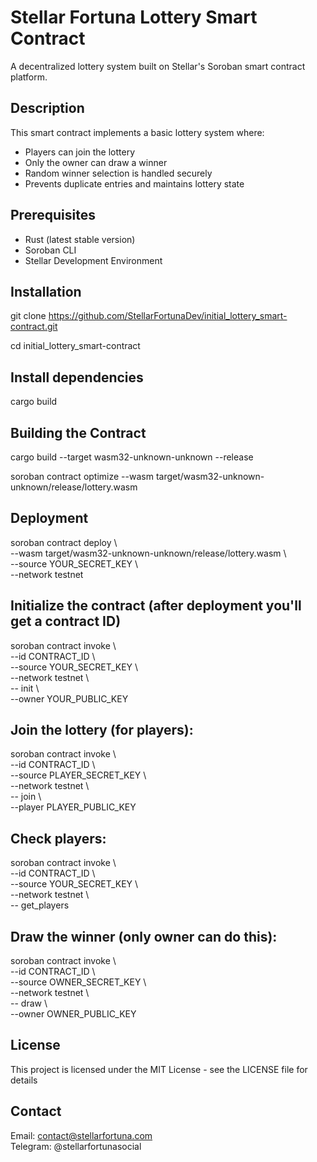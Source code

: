 # Stellar Fortuna Lottery Smart Contract

A decentralized lottery system built on Stellar's Soroban smart contract platform.

## Description

This smart contract implements a basic lottery system where:
- Players can join the lottery
- Only the owner can draw a winner
- Random winner selection is handled securely
- Prevents duplicate entries and maintains lottery state

## Prerequisites

- Rust (latest stable version)
- Soroban CLI
- Stellar Development Environment

## Installation
git clone https://github.com/StellarFortunaDev/initial_lottery_smart-contract.git

cd initial_lottery_smart-contract

## Install dependencies
cargo build

## Building the Contract
cargo build --target wasm32-unknown-unknown --release

soroban contract optimize --wasm target/wasm32-unknown-unknown/release/lottery.wasm 

## Deployment
soroban contract deploy \ \
--wasm target/wasm32-unknown-unknown/release/lottery.wasm \ \
--source YOUR_SECRET_KEY \ \
--network testnet

## Initialize the contract (after deployment you'll get a contract ID) 

soroban contract invoke \ \
--id CONTRACT_ID \ \
--source YOUR_SECRET_KEY \ \
--network testnet \ \
-- init \ \
--owner YOUR_PUBLIC_KEY

## Join the lottery (for players): 
soroban contract invoke \ \
--id CONTRACT_ID \ \
--source PLAYER_SECRET_KEY \ \
--network testnet \ \
-- join \ \
--player PLAYER_PUBLIC_KEY

## Check players: 
soroban contract invoke \ \
--id CONTRACT_ID \ \
--source YOUR_SECRET_KEY \ \
--network testnet \ \
-- get_players

## Draw the winner (only owner can do this): 
soroban contract invoke \ \
--id CONTRACT_ID \ \
--source OWNER_SECRET_KEY \ \
--network testnet \ \
-- draw \ \
--owner OWNER_PUBLIC_KEY


## License 
This project is licensed under the MIT License - see the LICENSE file for details 

## Contact 

Email: contact@stellarfortuna.com \
Telegram: @stellarfortunasocial 

